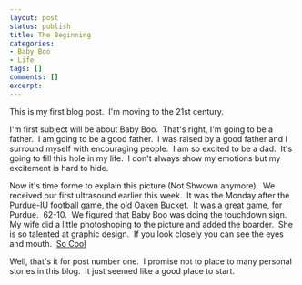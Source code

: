 ```yaml
---
layout: post
status: publish
title: The Beginning
categories:
- Baby Boo
- Life
tags: []
comments: []
excerpt:
---
```

This is my first blog post.&nbsp; I'm moving to the 21st century.

I'm first subject will be about Baby Boo.&nbsp; That's right, I'm going to be a father.&nbsp; I am going to be a good father.&nbsp; I was raised by a good father and I surround myself with encouraging people.&nbsp; I am so excited to be a dad.&nbsp; It's going to fill this hole in my life.&nbsp; I don't always show my emotions but my excitement is hard to hide.

Now it's time forme to explain this picture (Not Shwown anymore).&nbsp; We received our first ultrasound earlier this week.&nbsp; It was the Monday after the Purdue-IU football game, the old Oaken Bucket.&nbsp; It was a great game, for Purdue.&nbsp; 62-10.&nbsp; We figured that Baby Boo was doing the touchdown sign.&nbsp; My wife did a little photoshoping to the picture and added the boarder.&nbsp; She is so talented at graphic design.&nbsp; If you look closely you can see the eyes and mouth.&nbsp; <span style="text-decoration: underline;">So Cool</span>

Well, that's it for post number one.&nbsp; I promise not to place to many personal stories in this blog.&nbsp; It just seemed like a good place to start.

